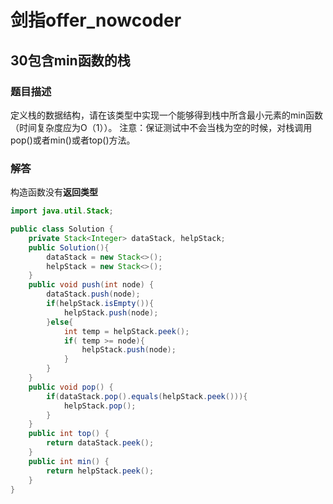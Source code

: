 # 剑指offer_nowcoder

## 30包含min函数的栈

### 题目描述

定义栈的数据结构，请在该类型中实现一个能够得到栈中所含最小元素的min函数（时间复杂度应为O（1））。
注意：保证测试中不会当栈为空的时候，对栈调用pop()或者min()或者top()方法。

### 解答

构造函数没有**返回类型**

```java
import java.util.Stack;

public class Solution {
    private Stack<Integer> dataStack, helpStack;
    public Solution(){
        dataStack = new Stack<>();
        helpStack = new Stack<>();
    }
    public void push(int node) {
        dataStack.push(node);
        if(helpStack.isEmpty()){
            helpStack.push(node);
        }else{
            int temp = helpStack.peek();
            if( temp >= node){
                helpStack.push(node);
            }
        }
    }
    public void pop() {
        if(dataStack.pop().equals(helpStack.peek())){
            helpStack.pop();
        }
    }
    public int top() {
        return dataStack.peek();
    }
    public int min() {
        return helpStack.peek();
    }
}

```
